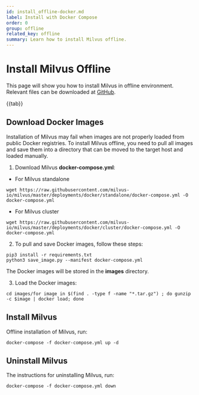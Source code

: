 ```yaml
---
id: install_offline-docker.md
label: Install with Docker Compose
order: 0
group: offline
related_key: offline
summary: Learn how to install Milvus offline.
---
```

# Install Milvus Offline

This page will show you how to install Milvus in offline environment. Relevant files can be downloaded at [GitHub](https://github.com/milvus-io/milvus/tree/master/deployments/offline).

{{tab}}

## Download Docker Images

Installation of Milvus may fail when images are not properly loaded from public Docker registries. To install Milvus offline, you need to pull all images and save them into a directory that can be moved to the target host and loaded manually.

1. Download Milvus **docker-compose.yml**:

- For Milvus standalone

```
wget https://raw.githubusercontent.com/milvus-io/milvus/master/deployments/docker/standalone/docker-compose.yml -O docker-compose.yml
```

- For Milvus cluster

```
wget https://raw.githubusercontent.com/milvus-io/milvus/master/deployments/docker/cluster/docker-compose.yml -O docker-compose.yml
```


2. To pull and save Docker images, follow these steps:

```
pip3 install -r requirements.txt
python3 save_image.py --manifest docker-compose.yml
```

<div class="alert note">
The Docker images will be stored in the <b>images</b> directory.
</div>

3. Load the Docker images:

```
cd images/for image in $(find . -type f -name "*.tar.gz") ; do gunzip -c $image | docker load; done
```

## Install Milvus

Offline installation of Milvus, run:

```
docker-compose -f docker-compose.yml up -d
```

## Uninstall Milvus

The instructions for uninstalling Milvus, run:

```
docker-compose -f docker-compose.yml down
```



